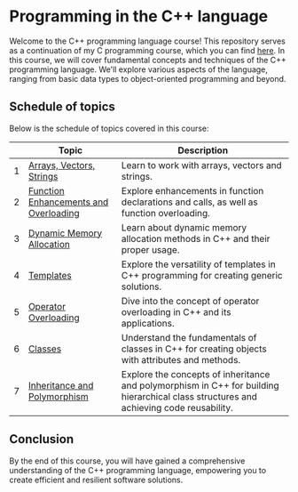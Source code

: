 # Programming in the C++ language
Welcome to the C++ programming language course! This repository serves as a continuation of my C programming course, which you can find [here](https://github.com/profjuvii/c-course). In this course, we will cover fundamental concepts and techniques of the C++ programming language. We'll explore various aspects of the language, ranging from basic data types to object-oriented programming and beyond.

## Schedule of topics
Below is the schedule of topics covered in this course:

|   | Topic                                                  | Description                                                                                      |
|:-:|--------------------------------------------------------|--------------------------------------------------------------------------------------------------|
| 1 | [Arrays, Vectors, Strings](projects/pj01) | Learn to work with arrays, vectors and strings.               |
| 2 | [Function Enhancements and Overloading](projects/pj02) | Explore enhancements in function declarations and calls, as well as function overloading.        |
| 3 | [Dynamic Memory Allocation](projects/pj03)             | Learn about dynamic memory allocation methods in C++ and their proper usage.                     |
| 4 | [Templates](projects/pj04)                             | Explore the versatility of templates in C++ programming for creating generic solutions.          |
| 5 | [Operator Overloading](projects/pj05)                  | Dive into the concept of operator overloading in C++ and its applications.                       |
| 6 | [Classes](projects/pj06)                               | Understand the fundamentals of classes in C++ for creating objects with attributes and methods.  |
| 7 | [Inheritance and Polymorphism](projects/pj07)          | Explore the concepts of inheritance and polymorphism in C++ for building hierarchical class structures and achieving code reusability. |

## Conclusion
By the end of this course, you will have gained a comprehensive understanding of the C++ programming language, empowering you to create efficient and resilient software solutions.
